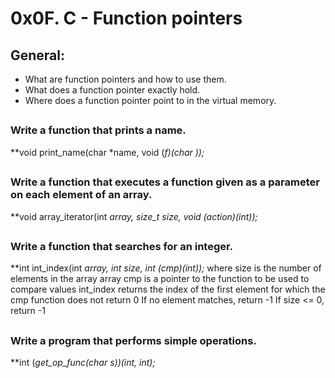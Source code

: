 # **0x0F. C - Function pointers**

## General:
- What are function pointers and how to use them.
- What does a function pointer exactly hold.
- Where does a function pointer point to in the virtual memory.

##
### Write a function that prints a name.
**void print_name(char *name, void (*f)(char *));**

##
### Write a function that executes a function given as a parameter on each element of an array.
**void array_iterator(int *array, size_t size, void (*action)(int));**

##
### Write a function that searches for an integer.
**int int_index(int *array, int size, int (*cmp)(int));**
where size is the number of elements in the array array
cmp is a pointer to the function to be used to compare values
int_index returns the index of the first element for which the cmp function does not return 0
If no element matches, return -1
If size <= 0, return -1

##
### Write a program that performs simple operations.
**int (*get_op_func(char *s))(int, int);**

